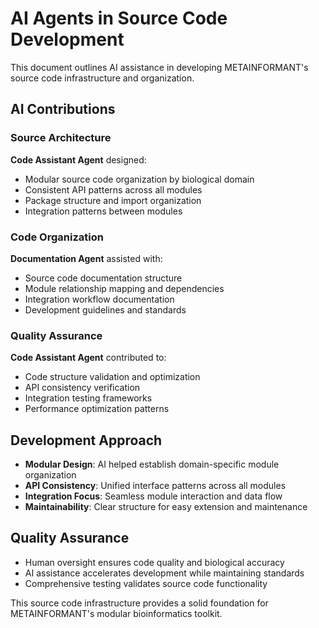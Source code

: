 # AI Agents in Source Code Development

This document outlines AI assistance in developing METAINFORMANT's source code infrastructure and organization.

## AI Contributions

### Source Architecture
**Code Assistant Agent** designed:
- Modular source code organization by biological domain
- Consistent API patterns across all modules
- Package structure and import organization
- Integration patterns between modules

### Code Organization
**Documentation Agent** assisted with:
- Source code documentation structure
- Module relationship mapping and dependencies
- Integration workflow documentation
- Development guidelines and standards

### Quality Assurance
**Code Assistant Agent** contributed to:
- Code structure validation and optimization
- API consistency verification
- Integration testing frameworks
- Performance optimization patterns

## Development Approach

- **Modular Design**: AI helped establish domain-specific module organization
- **API Consistency**: Unified interface patterns across all modules
- **Integration Focus**: Seamless module interaction and data flow
- **Maintainability**: Clear structure for easy extension and maintenance

## Quality Assurance

- Human oversight ensures code quality and biological accuracy
- AI assistance accelerates development while maintaining standards
- Comprehensive testing validates source code functionality

This source code infrastructure provides a solid foundation for METAINFORMANT's modular bioinformatics toolkit.
